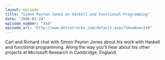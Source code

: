 ```yaml
---
layout: episode
title: "Simon Peyton Jones on Haskell and Functional Programming"
date: "2008-01-24"
episode_number: "310"
episode_url: "http://www.dotnetrocks.com/default.aspx?ShowNum=310"
---
```


Carl and Richard chat with Simon Peyton Jones about his work with Haskell and functional programming. Along the way you'll hear about his other projects at Microsoft Research in Cambridge, England.
